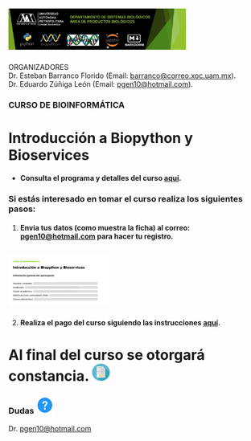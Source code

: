 # <img src="https://raw.githubusercontent.com/eduardo1011/curso_08_2021/main/encabezado.jpg" width = 70%>

ORGANIZADORES  
Dr. Esteban Barranco Florido (Email: barranco@correo.xoc.uam.mx).  
Dr. Eduardo Zúñiga León (Email: pgen10@hotmail.com).


### CURSO DE BIOINFORMÁTICA
# Introducción a Biopython y Bioservices

* #### Consulta el programa y detalles del curso [aquí](https://raw.githubusercontent.com/eduardo1011/curso_08_2021/main/Programa_Curso_Biopython_Bioservices.pdf).

### Si estás interesado en tomar el curso realiza los siguientes pasos:

1. #### Envia tus datos (como muestra la ficha) al correo: pgen10@hotmail.com para hacer tu registro.

## <img src="https://raw.githubusercontent.com/eduardo1011/curso_08_2021/main/info_general.jpg" width = 40%>

2. ####  Realiza el pago del curso siguiendo las instrucciones [aquí](https://raw.githubusercontent.com/eduardo1011/curso_08_2021/main/Instrucciones_de_pago_para_curso_UAM.pdf).

# Al final del curso se otorgará constancia. <img src="https://raw.githubusercontent.com/eduardo1011/curso_08_2021/main/index.png" width = 7%>

### Dudas <img src="https://raw.githubusercontent.com/eduardo1011/curso_08_2021/main/help--v1.png" width = 7%>
Dr. 
pgen10@hotmail.com
